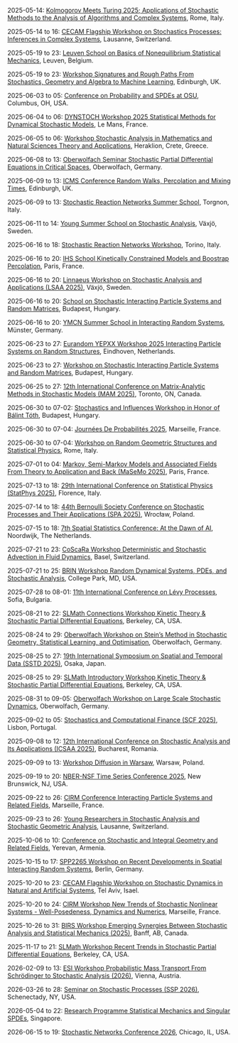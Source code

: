 2025-05-14: [Kolmogorov Meets Turing 2025; Applications of Stochastic Methods to the Analysis of Algorithms and Complex Systems](https://sites.google.com/view/kmt-2025), Rome, Italy.

2025-05-14 to 16: [CECAM Flagship Workshop on Stochastics Processes: Inferences in Complex Systems](https://cecam.org/workshop-details/stochastics-processes-inferences-in-complex-systems-1390), Lausanne, Switzerland.

2025-05-19 to 23: [Leuven School on Basics of Nonequilibrium Statistical Mechanics](https://indico.fys.kuleuven.be/event/106/), Leuven, Belgium.

2025-05-19 to 23: [Workshop Signatures and Rough Paths From Stochastics, Geometry and Algebra to Machine Learning](https://www.icms.org.uk/SGAtoML), Edinburgh, UK.

2025-06-03 to 05: [Conference on Probability and SPDEs at OSU](https://u.osu.edu/spdeworkshop/), Columbus, OH, USA.

2025-06-04 to 06: [DYNSTOCH Workshop 2025 Statistical Methods for Dynamical Stochastic Models](https://dynstoch2025.mathnum.inrae.fr/), Le Mans, France.

2025-06-05 to 06: [Workshop Stochastic Analysis in Mathematics and Natural Sciences Theory and Applications](https://sites.google.com/view/samans2025/), Heraklion, Crete, Greece.

2025-06-08 to 13: [Oberwolfach Seminar Stochastic Partial Differential Equations in Critical Spaces](https://www.mfo.de/occasion/2524a/www_view), Oberwolfach, Germany.

2025-06-09 to 13: [ICMS Conference Random Walks, Percolation and Mixing Times](https://sites.google.com/view/icmsrwconf/home), Edinburgh, UK.

2025-06-09 to 13: [Stochastic Reaction Networks Summer School](https://constrained.polito.it/stochastic-reaction-networks-summer-school/), Torgnon, Italy.

2025-06-11 to 14: [Young Summer School on Stochastic Analysis](https://sites.google.com/view/ysssa25), Växjö, Sweden.

2025-06-16 to 18: [Stochastic Reaction Networks Workshop](https://constrained.polito.it/stochastic-reaction-networks-workshop/), Torino, Italy.

2025-06-16 to 20: [IHS School Kinetically Constrained Models and Boostrap Percolation](https://indico.math.cnrs.fr/event/13130/), Paris, France.

2025-06-16 to 20: [Linnaeus Workshop on Stochastic Analysis and Applications (LSAA 2025)](https://lnu.se/en/meet-linnaeus-university/current/events/2025/konferenser/lsaa25/), Växjö, Sweden.

2025-06-16 to 20: [School on Stochastic Interacting Particle Systems and Random Matrices](https://erdoscenter.renyi.hu/events/school-stochastic-interacting-particle-systems-and-random-matrices), Budapest, Hungary.

2025-06-16 to 20: [YMCN Summer School in Interacting Random Systems](https://www.uni-muenster.de/MathematicsMuenster/events/2025/ymcn_summer-school_irs.shtml), Münster, Germany.

2025-06-23 to 27: [Eurandom YEPXX Workshop 2025 Interacting Particle Systems on Random Structures](https://www.eurandom.tue.nl/event/yepxx-interacting-particle-systems-on-random-structures/), Eindhoven, Netherlands.

2025-06-23 to 27: [Workshop on Stochastic Interacting Particle Systems and Random Matrices](https://erdoscenter.renyi.hu/events/workshop-stochastic-interacting-particle-systems-and-random-matrices), Budapest, Hungary.

2025-06-25 to 27: [12th International Conference on Matrix-Analytic Methods in Stochastic Models (MAM 2025)](https://sites.google.com/ontariotechu.net/mam-12-conference), Toronto, ON, Canada.

2025-06-30 to 07-02: [Stochastics and Influences Workshop in Honor of Bálint Tóth](https://erdoscenter.renyi.hu/events/stochastics-and-influences-workshop), Budapest, Hungary.

2025-06-30 to 07-04: [Journées De Probabilités 2025](https://www.i2m.univ-amu.fr/en/journee-de-proba-2025/), Marseille, France.

2025-06-30 to 07-04: [Workshop on Random Geometric Structures and Statistical Physics](https://sites.google.com/view/random-geometric-structures/), Rome, Italy.

2025-07-01 to 04: [Markov, Semi-Markov Models and Associated Fields From Theory to Application and Back (MaSeMo 2025)](https://masemo.sciencesconf.org/), Paris, France.

2025-07-13 to 18: [29th International Conference on Statistical Physics (StatPhys 2025)](https://statphys29.org), Florence, Italy.

2025-07-14 to 18: [44th Bernoulli Society Conference on Stochastic Processes and Their Applications (SPA 2025)](https://spa.pwr.edu.pl), Wrocław, Poland.

2025-07-15 to 18: [7th Spatial Statistics Conference: At the Dawn of AI](https://elsevier.com/events/conferences/all/spatial-statistics), Noordwijk, The Netherlands.

2025-07-21 to 23: [CoScaRa Workshop Deterministic and Stochastic Advection in Fluid Dynamics](https://dmi.unibas.ch/en/personen/gianluca-crippa/coscara-workshop-2025/), Basel, Switzerland.

2025-07-21 to 25: [BRIN Workshop Random Dynamical Systems, PDEs, and Stochastic Analysis](https://brinmrc.umd.edu/programs/workshops/summer25/summer25-workshop-random.html), College Park, MD, USA.

2025-07-28 to 08-01: [11th International Conference on Lévy Processes](https://sites.google.com/view/levyconference2025), Sofia, Bulgaria.

2025-08-21 to 22: [SLMath Connections Workshop Kinetic Theory & Stochastic Partial Differential Equations](https://legacy.slmath.org/workshops/1116), Berkeley, CA, USA.

2025-08-24 to 29: [Oberwolfach Workshop on Stein’s Method in Stochastic Geometry, Statistical Learning, and Optimisation](https://mfo.de/occasion/2535b/www_view), Oberwolfach, Germany.

2025-08-25 to 27: [19th International Symposium on Spatial and Temporal Data (SSTD 2025)](https://sstd2025.github.io/), Osaka, Japan.

2025-08-25 to 29: [SLMath Introductory Workshop Kinetic Theory & Stochastic Partial Differential Equations](https://legacy.slmath.org/workshops/1117), Berkeley, CA, USA.

2025-08-31 to 09-05: [Oberwolfach Workshop on Large Scale Stochastic Dynamics](https://mfo.de/occasion/2536/www_view), Oberwolfach, Germany.

2025-09-02 to 05: [Stochastics and Computational Finance (SCF 2025)](https://scf2025.iseg.ulisboa.pt), Lisbon, Portugal.

2025-09-08 to 12: [12th International Conference on Stochastic Analysis and Its Applications (ICSAA 2025)](https://sites.google.com/view/icsaa2025/), Bucharest, Romania.

2025-09-09 to 13: [Workshop Diffusion in Warsaw](https://evolutionarypdes2025.icm.edu.pl/diffusion-in-warsaw/), Warsaw, Poland.

2025-09-19 to 20: [NBER-NSF Time Series Conference 2025](https://econweb.rutgers.edu/nswanson/Main-nbernsf.html), New Brunswick, NJ, USA.

2025-09-22 to 26: [CIRM Conference Interacting Particle Systems and Related Fields](https://conferences.cirm-math.fr/3335.html), Marseille, France.

2025-09-23 to 26: [Young Researchers in Stochastic Analysis and Stochastic Geometric Analysis](https://www.epfl.ch/labs/stoan/events/future-events/young-researchers-workshop/), Lausanne, Switzerland.

2025-10-06 to 10: [Conference on Stochastic and Integral Geometry and Related Fields](https://sig25.org/), Yerevan, Armenia.

2025-10-15 to 17: [SPP2265 Workshop on Recent Developments in Spatial Interacting Random Systems](https://wias-berlin.de/workshops/sirs25/), Berlin, Germany.

2025-10-20 to 23: [CECAM Flagship Workshop on Stochastic Dynamics in Natural and Artificial Systems](https://cecam.org/workshop-details/stochastic-dynamics-in-natural-and-artificial-systems-1428), Tel Aviv, Isael.

2025-10-20 to 24: [CIRM Workshop New Trends of Stochastic Nonlinear Systems - Well-Posedeness, Dynamics and Numerics](https://conferences.cirm-math.fr/3374.html), Marseille, France.

2025-10-26 to 31: [BIRS Workshop Emerging Synergies Between Stochastic Analysis and Statistical Mechanics (2025)](https://www.birs.ca/events/2025/5-day-workshops/25w5367), Banff, AB, Canada.

2025-11-17 to 21: [SLMath Workshop Recent Trends in Stochastic Partial Differential Equations](https://legacy.slmath.org/workshops/1148), Berkeley, CA, USA.

2026-02-09 to 13: [ESI Workshop Probabilistic Mass Transport From Schrödinger to Stochastic Analysis (2026)](https://www.esi.ac.at/events/e581/), Vienna, Austria.

2026-03-26 to 28: [Seminar on Stochastic Processes (SSP 2026)](https://depts.washington.edu/ssproc/ssp_nextssp.php), Schenectady, NY, USA.

2026-05-04 to 22: [Research Programme Statistical Mechanics and Singular SPDEs](https://ims.nus.edu.sg/events/statistics_singularspdes/), Singapore.

2026-06-15 to 19: [Stochastic Networks Conference 2026](https://www.chicagobooth.edu/events/stochastic-networks-conference), Chicago, IL, USA.

